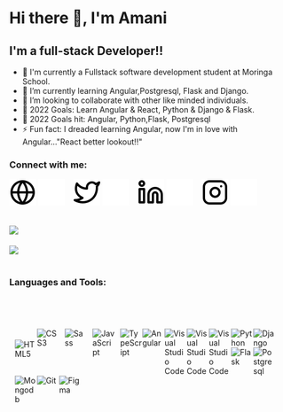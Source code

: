 
<!--
**amani-joseph/amani-joseph** is a ✨ _special_ ✨ repository because its `README.md` (this file) appears on your GitHub profile.-->

# Hi there 👋, I'm Amani

## I'm a full-stack Developer!!
- 📖 I'm currently a Fullstack software development student at Moringa School. 
- 🌱 I’m currently learning Angular,Postgresql, Flask and Django.
- 👯 I’m looking to collaborate with other like minded individuals.
- 🥅 2022 Goals: Learn Angular & React, Python & Django & Flask.
- 🎯 2022 Goals hit: Angular, Python,Flask, Postgresql
- ⚡ Fun fact: I dreaded learning Angular, now I'm in love with Angular..."React better lookout!!"

### Connect with me:

[![website](./img/globe-light.svg)](https://www.amanijoseph.com#gh-light-mode-only)
[![website](./img/globe-dark.svg)](https://www.amanijoseph.com#gh-dark-mode-only)
&nbsp;&nbsp;
[![website](./img/twitter-light.svg)](https://twitter.com/joseph_amani_#gh-light-mode-only)
[![website](./img/twitter-dark.svg)](https://twitter.com/joseph_amani_#gh-dark-mode-only)
&nbsp;&nbsp;
[![website](./img/linkedin-light.svg)](https://www.linkedin.com/in/amani-joseph-75a394189/#gh-light-mode-only)
[![website](./img/linkedin-dark.svg)](https://www.linkedin.com/in/amani-joseph-75a394189/#gh-dark-mode-only)
&nbsp;&nbsp;
[![website](./img/instagram-light.svg)](https://www.instagram.com/joseph_amani_/#gh-light-mode-only)
[![website](./img/instagram-dark.svg)](https://www.instagram.com/joseph_amani_/#gh-dark-mode-only)

<br />
<a href="https://amanijoseph.com" style="margin-right:.5%; margin-top=.5%;">
  <img align="center" src="https://github-readme-stats.vercel.app/api?username=amani-joseph&&show_icons=true&theme=radical" />
</a>
<br />

<br />

<a href="https://amani-joseph.com">
<img align="center" src="https://github-readme-stats.vercel.app/api/top-langs/?username=amani-joseph&layout=compact)](https://github.com/amani-joseph/github-readme-stats">
</a>

<br />


<br />

### Languages and Tools:
<br />
<br />

<p style="padding:10px;">
<img align="left" alt="HTML5" width="40px" src="https://cdn.jsdelivr.net/gh/devicons/devicon/icons/html5/html5-original.svg" style="padding-top:20px;" />
<img align="left" alt="CSS3" width="40px" src="https://cdn.jsdelivr.net/gh/devicons/devicon/icons/css3/css3-original.svg" style="padding-right:10px;" />
<img align="left" alt="Sass" width="40px" src="https://cdn.jsdelivr.net/gh/devicons/devicon/icons/sass/sass-original.svg" style="padding-right:10px;" />
<img align="left" alt="JavaScript" width="40px" src="https://cdn.jsdelivr.net/gh/devicons/devicon/icons/javascript/javascript-original.svg" style="padding-right:10px;" />
  <img align="left" alt="TypeScript" width="40px" src="https://img.icons8.com/color/48/000000/typescript.png"/>
<img align="left" alt="Angular" width="40px" src="https://img.icons8.com/external-tal-revivo-shadow-tal-revivo/24/000000/external-angular-a-typescript-based-open-source-web-application-framework-logo-shadow-tal-revivo.png"/>
<img align="left" alt="Visual Studio Code" width="40px" src="https://img.icons8.com/color/48/000000/visual-studio-code-2019.png" />
<img align="left" alt="Visual Studio Code" width="40px" src="https://img.icons8.com/fluency/48/000000/sublime-text.png"/>
<img align="left" alt="Visual Studio Code" width="40px" src="https://img.icons8.com/external-tal-revivo-shadow-tal-revivo/24/000000/external-vim-a-highly-configurable-text-editor-for-efficiently-creating-and-changing-any-kind-of-text-logo-shadow-tal-revivo.png"/>
<img align="left" alt="Python" width="40px" src="https://img.icons8.com/fluency/48/000000/python.png"/>
  <img align="left" alt="Django" width="40px" src="https://img.icons8.com/color/48/000000/django.png"/>
<img align="left" alt="Flask" width="40px" src="https://img.icons8.com/ios-filled/50/000000/flask.png"/>
<img align="left" alt="Postgresql" width="40px" src="https://img.icons8.com/color/48/000000/postgreesql.png"/>
<img align="left" alt="Mongodb" width="40px" src="https://img.icons8.com/external-tal-revivo-color-tal-revivo/24/000000/external-mongodb-a-cross-platform-document-oriented-database-program-logo-color-tal-revivo.png"/>
<img align="left" alt="Git" width="40px" src="https://img.icons8.com/color/48/000000/git.png"/>
<img align="left" alt="Figma" width="40px" src="https://img.icons8.com/fluency/48/000000/figma.png"/>

</p>

<br />
